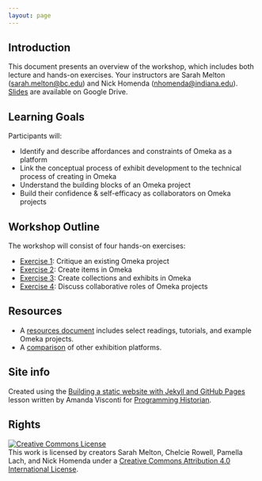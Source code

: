 ```yaml
---
layout: page
---
```


## Introduction

This document presents an overview of the workshop, which includes both lecture and hands-on exercises. Your instructors are Sarah Melton (sarah.melton@bc.edu) and Nick Homenda (nhomenda@indiana.edu). [Slides](https://docs.google.com/presentation/d/13_ymLaR-ip77Q7qPdWMmhZCFclLbDkdN4aQsNsfxp3o/edit?usp=sharing) are available on Google Drive.

## Learning Goals

Participants will:

- Identify and describe affordances and constraints of Omeka as a platform
- Link the conceptual process of exhibit development to the technical process of creating in Omeka
- Understand the building blocks of an Omeka project
- Build their confidence & self-efficacy as collaborators on Omeka projects

## Workshop Outline

The workshop will consist of four hands-on exercises:

- [Exercise 1](exercise-1): Critique an existing Omeka project
- [Exercise 2](exercise-2): Create items in Omeka
- [Exercise 3](exercise-3): Create collections and exhibits in Omeka
- [Exercise 4](exercise-4): Discuss collaborative roles of Omeka projects

## Resources

- A [resources document](resources) includes select readings, tutorials, and example Omeka projects.
- A [comparison](https://github.com/tech-at-arl/Digital-Scholarship-Institute/blob/master/August%202018/Archives%20and%20Exhibitions/docs/Alternative_DigitalExhibit_Systems.pdf) of other exhibition platforms.

## Site info
Created using the [Building a static website with Jekyll and GitHub Pages](https://programminghistorian.org/en/lessons/building-static-sites-with-jekyll-github-pages) lesson written by Amanda Visconti for [Programming Historian](https://programminghistorian.org/).

## Rights

<a rel="license" href="http://creativecommons.org/licenses/by/4.0/"><img alt="Creative Commons License" style="border-width:0" src="https://i.creativecommons.org/l/by/4.0/88x31.png" /></a><br />This work is licensed by creators Sarah Melton, Chelcie Rowell, Pamella Lach, and Nick Homenda under a <a rel="license" href="http://creativecommons.org/licenses/by/4.0/">Creative Commons Attribution 4.0 International License</a>.

